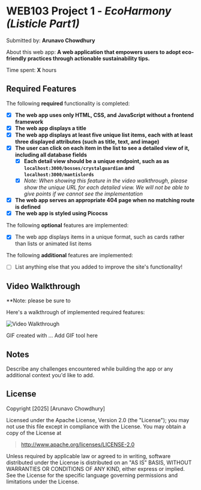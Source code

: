 # WEB103 Project 1 - *EcoHarmony (Listicle Part1)*

Submitted by: **Arunavo Chowdhury**

About this web app: **A web application that empowers users to adopt eco-friendly practices through actionable sustainability tips.**

Time spent: **X** hours

## Required Features

The following **required** functionality is completed:

<!-- Make sure to check off completed functionality below -->
- [x] **The web app uses only HTML, CSS, and JavaScript without a frontend framework**
- [x] **The web app displays a title**
- [x] **The web app displays at least five unique list items, each with at least three displayed attributes (such as title, text, and image)**
- [x] **The user can click on each item in the list to see a detailed view of it, including all database fields**
  - [x] **Each detail view should be a unique endpoint, such as as `localhost:3000/bosses/crystalguardian` and `localhost:3000/mantislords`**
  - [x] *Note: When showing this feature in the video walkthrough, please show the unique URL for each detailed view. We will not be able to give points if we cannot see the implementation* 
- [x] **The web app serves an appropriate 404 page when no matching route is defined**
- [x] **The web app is styled using Picocss**

The following **optional** features are implemented:

- [x] The web app displays items in a unique format, such as cards rather than lists or animated list items

The following **additional** features are implemented:

- [ ] List anything else that you added to improve the site's functionality!

## Video Walkthrough

**Note: please be sure to 

Here's a walkthrough of implemented required features:

<img src='http://i.imgur.com/link/to/your/gif/file.gif' title='Video Walkthrough' width='' alt='Video Walkthrough' />

<!-- Replace this with whatever GIF tool you used! -->
GIF created with ...  Add GIF tool here
<!-- Recommended tools:
[Kap](https://getkap.co/) for macOS
[ScreenToGif](https://www.screentogif.com/) for Windows
[peek](https://github.com/phw/peek) for Linux. -->

## Notes

Describe any challenges encountered while building the app or any additional context you'd like to add.

## License

Copyright [2025] [Arunavo Chowdhury]

Licensed under the Apache License, Version 2.0 (the "License"); you may not use this file except in compliance with the License. You may obtain a copy of the License at

> http://www.apache.org/licenses/LICENSE-2.0

Unless required by applicable law or agreed to in writing, software distributed under the License is distributed on an "AS IS" BASIS, WITHOUT WARRANTIES OR CONDITIONS OF ANY KIND, either express or implied. See the License for the specific language governing permissions and limitations under the License.
